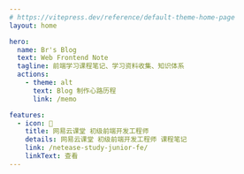 ```yaml
---
# https://vitepress.dev/reference/default-theme-home-page
layout: home

hero:
  name: Br's Blog
  text: Web Frontend Note
  tagline: 前端学习课程笔记、学习资料收集、知识体系
  actions:
    - theme: alt
      text: Blog 制作心路历程
      link: /memo

features:
  - icon: 📔
    title: 网易云课堂 初级前端开发工程师
    details: 网易云课堂 初级前端开发工程师 课程笔记
    link: /netease-study-junior-fe/
    linkText: 查看
---
```


